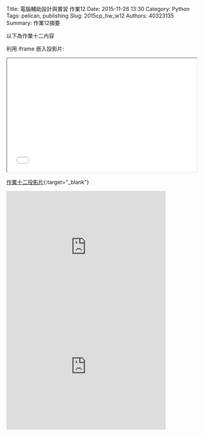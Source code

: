 Title: 電腦輔助設計與實習 作業12
Date: 2015-11-26 13:30
Category: Python
Tags: pelican, publishing
Slug: 2015cp_hw_w12
Authors: 40323135
Summary: 作業12摘要

以下為作業十二內容

利用 iframe 嵌入投影片:

<iframe src="simplest11.html" width="500" height="300"></iframe>

[作業十二投影片](simplest11.html){:target="_blank"}

<iframe width="420" height="315" src="https://www.youtube.com/embed/XaZCW8ce-XU" frameborder="0" allowfullscreen></iframe>

<iframe width="420" height="315" src="https://www.youtube.com/embed/cbO4duO5QNk" frameborder="0" allowfullscreen></iframe>